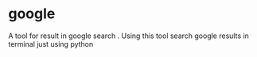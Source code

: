 # google
A tool for result in google search . Using this tool search google results in terminal just using python

